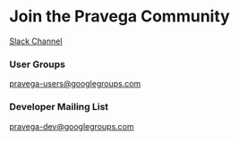 <!--
Copyright (c) Dell Inc., or its subsidiaries. All Rights Reserved.

Licensed under the Apache License, Version 2.0 (the "License");
you may not use this file except in compliance with the License.
You may obtain a copy of the License at

    http://www.apache.org/licenses/LICENSE-2.0
-->
# Join the Pravega Community

[Slack Channel](https://pravega-io.slack.com/)

### User Groups
pravega-users@googlegroups.com

### Developer Mailing List
pravega-dev@googlegroups.com
